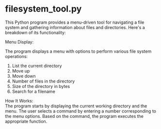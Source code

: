 # filesystem_tool.py

This Python program provides a menu-driven tool for navigating a file system and gathering information about files and directories. Here's a breakdown of its functionality:

Menu Display:

The program displays a menu with options to perform various file system operations:

1. List the current directory
1. Move up
1. Move down
1. Number of files in the directory
1. Size of the directory in bytes
1. Search for a filename


How It Works:\
The program starts by displaying the current working directory and the menu.
The user selects a command by entering a number corresponding to the menu options.
Based on the command, the program executes the appropriate function.
